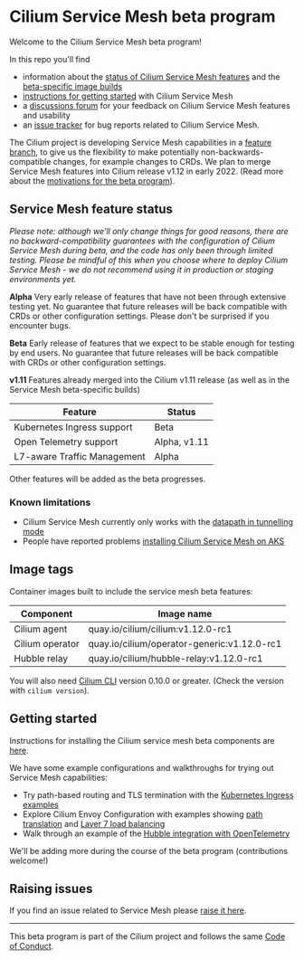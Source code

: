 # Cilium Service Mesh beta program

Welcome to the Cilium Service Mesh beta program! 

In this repo you'll find 
* information about the [status of Cilium Service Mesh features](#service-mesh-feature-status) and the [beta-specific image builds](#image-tags)
* [instructions for getting started](#getting-started) with Cilium Service Mesh 
* a [discussions forum](https://github.com/cilium/cilium-service-mesh-beta/discussions) for your feedback on Cilium Service Mesh features and usability
* an [issue tracker](https://github.com/cilium/cilium-service-mesh-beta/issues) for bug reports related to Cilium Service Mesh. 

The Cilium project is developing Service Mesh capabilities in a [feature branch](https://github.com/cilium/cilium/tree/beta/service-mesh), to give us the flexibility to make potentially non-backwards-compatible changes, for example changes to CRDs. We plan to merge Service Mesh features into Cilium release v1.12 in early 2022. (Read more about the [motivations for the beta program](https://cilium.io/blog/2021/12/01/cilium-service-mesh-beta)). 

## Service Mesh feature status 

*Please note: although we’ll only change things for good reasons, there are no backward-compatibility guarantees with the configuration of Cilium Service Mesh during beta, and the code has only been through limited testing. Please be mindful of this when you choose where to deploy Cilium Service Mesh - we do not recommend using it in production or staging environments yet.*

**Alpha** Very early release of features that have not been through extensive testing yet. No guarantee that future releases will be back compatible with CRDs or other configuration settings. Please don't be surprised if you encounter bugs.

**Beta** Early release of features that we expect to be stable enough for testing by end users. No guarantee that future releases will be back compatible with CRDs or other configuration settings.

**v1.11** Features already merged into the Cilium v1.11 release (as well as in the Service Mesh beta-specific builds)

| Feature | Status | 
|---------|--------|
| Kubernetes Ingress support | Beta |
| Open Telemetry support | Alpha, v1.11 |
| L7-aware Traffic Management | Alpha | 

Other features will be added as the beta progresses. 

### Known limitations

* Cilium Service Mesh currently only works with the [datapath in tunnelling mode](https://github.com/cilium/cilium-service-mesh-beta/issues/9)
* People have reported problems [installing Cilium Service Mesh on AKS](https://github.com/cilium/cilium-service-mesh-beta/issues/18)

## Image tags

Container images built to include the service mesh beta features: 

| Component | Image name | 
|-----------|------------|
| Cilium agent | quay.io/cilium/cilium:v1.12.0-rc1 |
| Cilium operator | quay.io/cilium/operator-generic:v1.12.0-rc1 | 
| Hubble relay | quay.io/cilium/hubble-relay:v1.12.0-rc1 | 

You will also need [Cilium CLI](https://github.com/cilium/cilium-cli) version 0.10.0 or greater. (Check the version with `cilium version`). 

## Getting started

Instructions for installing the Cilium service mesh beta components are [here](INSTALLATION.md).

We have some example configurations and walkthroughs for trying out Service Mesh capabilities: 

* Try path-based routing and TLS termination with the [Kubernetes Ingress examples](./kubernetes-ingress/)
* Explore Cilium Envoy Configuration with examples showing [path translation](./custom-envoy-listener) and [Layer 7 load balancing](./l7-traffic-management/)
* Walk through an example of the [Hubble integration with OpenTelemetry](https://github.com/cilium/hubble-otel/blob/main/USER_GUIDE_KIND.md)
 
We'll be adding more during the course of the beta program (contributions welcome!) 

## Raising issues

If you find an issue related to Service Mesh please [raise it here](https://github.com/cilium/cilium-service-mesh-beta/issues). 

---

This beta program is part of the Cilium project and follows the same [Code of Conduct](https://github.com/cilium/cilium/blob/master/CODE_OF_CONDUCT.md). 
